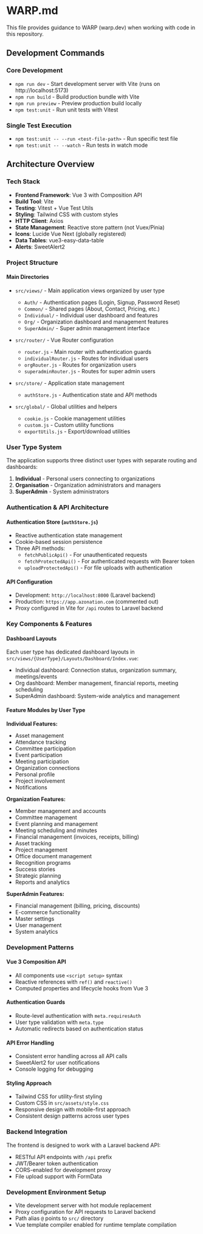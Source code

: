 # WARP.md

This file provides guidance to WARP (warp.dev) when working with code in this repository.

## Development Commands

### Core Development
- `npm run dev` - Start development server with Vite (runs on http://localhost:5173)
- `npm run build` - Build production bundle with Vite
- `npm run preview` - Preview production build locally
- `npm test:unit` - Run unit tests with Vitest

### Single Test Execution
- `npm test:unit -- --run <test-file-path>` - Run specific test file
- `npm test:unit -- --watch` - Run tests in watch mode

## Architecture Overview

### Tech Stack
- **Frontend Framework**: Vue 3 with Composition API
- **Build Tool**: Vite
- **Testing**: Vitest + Vue Test Utils
- **Styling**: Tailwind CSS with custom styles
- **HTTP Client**: Axios
- **State Management**: Reactive store pattern (not Vuex/Pinia)
- **Icons**: Lucide Vue Next (globally registered)
- **Data Tables**: vue3-easy-data-table
- **Alerts**: SweetAlert2

### Project Structure

#### Main Directories
- `src/views/` - Main application views organized by user type
  - `Auth/` - Authentication pages (Login, Signup, Password Reset)
  - `Common/` - Shared pages (About, Contact, Pricing, etc.)
  - `Individual/` - Individual user dashboard and features
  - `Org/` - Organization dashboard and management features
  - `SuperAdmin/` - Super admin management interface

- `src/router/` - Vue Router configuration
  - `router.js` - Main router with authentication guards
  - `individualRouter.js` - Routes for individual users
  - `orgRouter.js` - Routes for organization users
  - `superadminRouter.js` - Routes for super admin users

- `src/store/` - Application state management
  - `authStore.js` - Authentication state and API methods

- `src/global/` - Global utilities and helpers
  - `cookie.js` - Cookie management utilities
  - `custom.js` - Custom utility functions
  - `exportUtils.js` - Export/download utilities

### User Type System

The application supports three distinct user types with separate routing and dashboards:

1. **Individual** - Personal users connecting to organizations
2. **Organisation** - Organization administrators and managers  
3. **SuperAdmin** - System administrators

### Authentication & API Architecture

#### Authentication Store (`authStore.js`)
- Reactive authentication state management
- Cookie-based session persistence
- Three API methods:
  - `fetchPublicApi()` - For unauthenticated requests
  - `fetchProtectedApi()` - For authenticated requests with Bearer token
  - `uploadProtectedApi()` - For file uploads with authentication

#### API Configuration
- Development: `http://localhost:8000` (Laravel backend)
- Production: `https://app.azonation.com` (commented out)
- Proxy configured in Vite for `/api` routes to Laravel backend

### Key Components & Features

#### Dashboard Layouts
Each user type has dedicated dashboard layouts in `src/views/{UserType}/Layouts/Dashboard/Index.vue`:
- Individual dashboard: Connection status, organization summary, meetings/events
- Org dashboard: Member management, financial reports, meeting scheduling
- SuperAdmin dashboard: System-wide analytics and management

#### Feature Modules by User Type

**Individual Features:**
- Asset management
- Attendance tracking
- Committee participation
- Event participation
- Meeting participation
- Organization connections
- Personal profile
- Project involvement
- Notifications

**Organization Features:**
- Member management and accounts
- Committee management
- Event planning and management
- Meeting scheduling and minutes
- Financial management (invoices, receipts, billing)
- Asset tracking
- Project management
- Office document management
- Recognition programs
- Success stories
- Strategic planning
- Reports and analytics

**SuperAdmin Features:**
- Financial management (billing, pricing, discounts)
- E-commerce functionality
- Master settings
- User management
- System analytics

### Development Patterns

#### Vue 3 Composition API
- All components use `<script setup>` syntax
- Reactive references with `ref()` and `reactive()`
- Computed properties and lifecycle hooks from Vue 3

#### Authentication Guards
- Route-level authentication with `meta.requiresAuth`
- User type validation with `meta.type`
- Automatic redirects based on authentication status

#### API Error Handling
- Consistent error handling across all API calls
- SweetAlert2 for user notifications
- Console logging for debugging

#### Styling Approach
- Tailwind CSS for utility-first styling
- Custom CSS in `src/assets/style.css`
- Responsive design with mobile-first approach
- Consistent design patterns across user types

### Backend Integration

The frontend is designed to work with a Laravel backend API:
- RESTful API endpoints with `/api` prefix
- JWT/Bearer token authentication
- CORS-enabled for development proxy
- File upload support with FormData

### Development Environment Setup

- Vite development server with hot module replacement
- Proxy configuration for API requests to Laravel backend
- Path alias `@` points to `src/` directory
- Vue template compiler enabled for runtime template compilation
